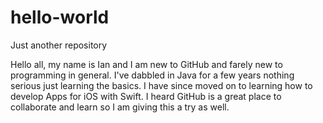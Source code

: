# hello-world
Just another repository

Hello all, my name is Ian and I am new to GitHub and farely new to programming in general.  I've dabbled in Java for a few years nothing serious just learning the basics.  I have since moved on to learning how to develop Apps for iOS with Swift. I heard GitHub is a great place to collaborate and learn so I am giving this a try as well.

